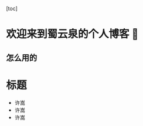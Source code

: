 [toc]

# 欢迎来到蜀云泉的个人博客 :pig:

## 怎么用的

<h1>标题</h1>

<ul>
    <li>许嵩</li>
    <li>许嵩</li>
    <li>许嵩</li>
</ul>

